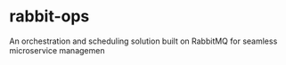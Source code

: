 # rabbit-ops
An orchestration and scheduling solution built on RabbitMQ for seamless microservice managemen
